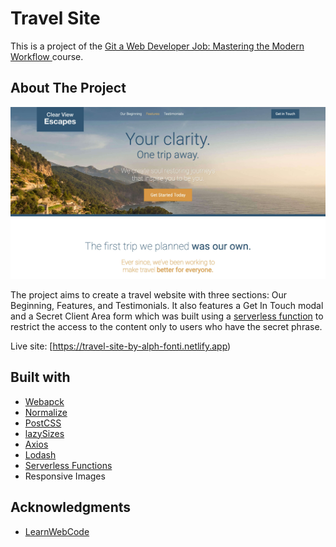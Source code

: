 # Travel Site

This is a project of the [Git a Web Developer Job: Mastering the Modern Workflow ](https://www.udemy.com/course/git-a-web-developer-job-mastering-the-modern-workflow) course.

## About The Project

![Travel Site screenshot](./screenshot.jpg)

The project aims to create a travel website with three sections: Our Beginning, Features, and Testimonials. It also features a Get In Touch modal and a Secret Client Area form which was built using a [serverless function](https://www.netlify.com/blog/intro-to-serverless-functions/) to restrict the access to the content only to users who have the secret phrase.

Live site: [https://travel-site-by-alph-fonti.netlify.app)

## Built with

- [Webapck](https://webpack.js.org/)
- [Normalize](https://necolas.github.io/normalize.css/)
- [PostCSS](https://postcss.org/)
- [lazySizes](https://afarkas.github.io/lazysizes/index.html)
- [Axios](https://axios-http.com/docs/intro)
- [Lodash](https://lodash.com/)
- [Serverless Functions](https://docs.netlify.com/functions/overview/)
- Responsive Images

## Acknowledgments

- [LearnWebCode](https://www.youtube.com/user/LearnWebCode)
